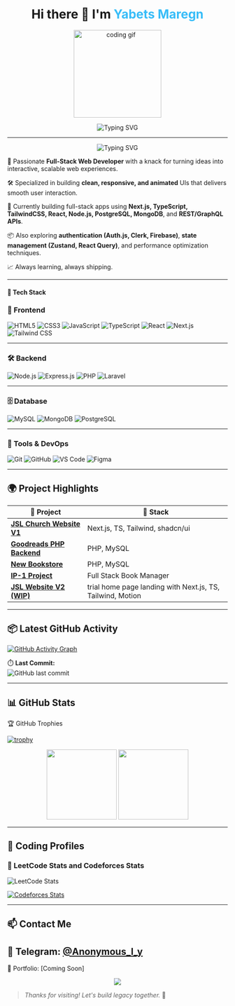 <h1 align="center">Hi there 👋 I'm <span style="color:#38BDF8">Yabets Maregn</span></h1>
<p align="center">
  <img src="https://media.giphy.com/media/qgQUggAC3Pfv687qPC/giphy.gif" height="200" alt="coding gif" />
</p>
<p align="center">
  <img src="https://readme-typing-svg.demolab.com?font=Fira+Code&size=24&duration=3000&pause=1000&color=38BDF8&center=true&vCenter=true&width=600&lines=Hey+there!+I'm+Yabets+%2F+Anon.;Full+Stack+Web+Developer;Frontend+%7C+Backend+%7C+Database+%7C+Git+Lover" alt="Typing SVG" />
</p>

---
<p align="center">
  <img src="https://readme-typing-svg.demolab.com?font=Fira+Code&size=24&duration=3000&pause=1000&color=006400&center=true&vCenter=true&width=220&lines=About+Me" alt="Typing SVG" />
</p>

<p >
  🎯 Passionate <strong>Full-Stack Web Developer</strong> with a knack for turning ideas into interactive, scalable web experiences.
</p>
<p >
  🛠️ Specialized in building <strong>clean, responsive, and animated</strong> UIs that delivers smooth user interaction.
</p>
<p >
  🌱 Currently building full-stack apps using <strong>Next.js, TypeScript, TailwindCSS, React, Node.js,  PostgreSQL, MongoDB</strong>, and <strong>REST/GraphQL APIs</strong>.
</p>
<p >
  📦 Also exploring <strong>authentication (Auth.js, Clerk, Firebase)</strong>, <strong>state management (Zustand,  React Query)</strong>, and performance optimization techniques.
</p>
<p >
  📈 Always learning, always shipping.
</p>


---

#### 🧰 Tech Stack

### 🎨 Frontend
<p align="left">
  <img src="https://img.shields.io/badge/-HTML5-E34F26?style=for-the-badge&logo=html5&logoColor=white" alt="HTML5"/>
  <img src="https://img.shields.io/badge/-CSS3-1572B6?style=for-the-badge&logo=css3" alt="CSS3"/>
  <img src="https://img.shields.io/badge/-JavaScript-F7DF1E?style=for-the-badge&logo=javascript&logoColor=black" alt="JavaScript"/>
  <img src="https://img.shields.io/badge/-TypeScript-3178C6?style=for-the-badge&logo=typescript" alt="TypeScript"/>
  <img src="https://img.shields.io/badge/-React-20232A?style=for-the-badge&logo=react" alt="React"/>
  <img src="https://img.shields.io/badge/-Next.js-000?style=for-the-badge&logo=next.js" alt="Next.js"/>
  <img src="https://img.shields.io/badge/-Tailwind%20CSS-38B2AC?style=for-the-badge&logo=tailwind-css" alt="Tailwind CSS"/>
</p>

---

### 🛠️ Backend
<p align="left">
  <img src="https://img.shields.io/badge/-Node.js-339933?style=for-the-badge&logo=node.js" alt="Node.js"/>
  <img src="https://img.shields.io/badge/-Express.js-000000?style=for-the-badge&logo=express" alt="Express.js"/>
  <img src="https://img.shields.io/badge/-PHP-777BB4?style=for-the-badge&logo=php" alt="PHP"/>
  <img src="https://img.shields.io/badge/-Laravel-FF2D20?style=for-the-badge&logo=laravel" alt="Laravel"/>
</p>

---

### 🗄️ Database
<p align="left">
  <img src="https://img.shields.io/badge/-MySQL-4479A1?style=for-the-badge&logo=mysql" alt="MySQL"/>
  <img src="https://img.shields.io/badge/-MongoDB-47A248?style=for-the-badge&logo=mongodb" alt="MongoDB"/>
  <img src="https://img.shields.io/badge/-PostgreSQL-336791?style=for-the-badge&logo=postgresql" alt="PostgreSQL"/>
</p>

---

### 🧪 Tools & DevOps
<p align="left">
  <img src="https://img.shields.io/badge/-Git-F05032?style=for-the-badge&logo=git" alt="Git"/>
  <img src="https://img.shields.io/badge/-GitHub-181717?style=for-the-badge&logo=github" alt="GitHub"/>
  <img src="https://img.shields.io/badge/-VS%20Code-007ACC?style=for-the-badge&logo=visual-studio-code" alt="VS Code"/>
  <img src="https://img.shields.io/badge/-Figma-F24E1E?style=for-the-badge&logo=figma" alt="Figma"/>
</p>


---

## 🌍 Project Highlights 

| 🚀 Project | 🔧 Stack |
|-----------|----------|
| **[JSL Church Website V1](https://jsl-evvu.vercel.app/)** | Next.js, TS, Tailwind, shadcn/ui |
| **[Goodreads PHP Backend](https://github.com/anon381/goodreads-php-backend)** | PHP, MySQL |
| **[New Bookstore](https://github.com/anon381/new_bookstore-main)** | PHP, MySQL |
| **[IP-1 Project](https://github.com/anon381/IP-1-Project)** | Full Stack Book Manager |
| **[JSL Website V2 (WIP)](https://trial-jsl.vercel.app/)** | trial home page landing with Next.js, TS, Tailwind, Motion |

---

## 📦 Latest GitHub Activity

[![GitHub Activity Graph](https://github-readme-activity-graph.vercel.app/graph?username=anon381&theme=tokyo-night&hide_border=true)](https://github.com/ashutosh00710/github-readme-activity-graph)

⏱️ **Last Commit:**  
![GitHub last commit](https://img.shields.io/github/last-commit/anon381/jslv1?style=for-the-badge)

---

## 📊 GitHub Stats



 🏆 GitHub Trophies</p>

  [![trophy](https://github-profile-trophy.vercel.app/?username=anon381&theme=onedark)](https://github.com/ryo-ma/github-profile-trophy)


  

<p align="center">
  <img src="https://github-readme-stats.vercel.app/api?username=anon381&show_icons=true&count_private=true&theme=tokyonight" height="160"/>
  <img src="https://github-readme-stats.vercel.app/api/top-langs/?username=anon381&layout=compact&theme=tokyonight" height="160"/>
</p>










---

## 🧠 Coding Profiles

### 📘 LeetCode Stats  and Codeforces Stats
![LeetCode Stats](https://leetcard.jacoblin.cool/anonized?theme=dark&font=Fira+Code&ext=contest) 

[![Codeforces Stats](https://codeforces-readme-stats.vercel.app/api/card?username=anonized&theme=dracula)](https://codeforces.com/profile/anonized)




---

## 📫 Contact Me

📧 Telegram: [@Anonymous_l_y](https://t.me/Anonymous_l_y)
------------------------------------
📂 Portfolio: [Coming Soon]  
<p align="center">
  <img src="https://capsule-render.vercel.app/api?type=waving&color=38BDF8&height=100&section=footer"/>
</p>

> _Thanks for visiting! Let's build legacy together._ 🚀

